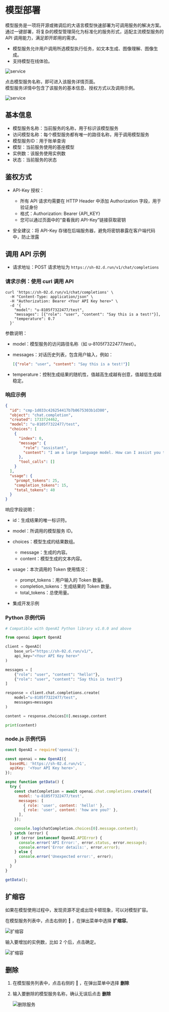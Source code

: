 # 模型部署

模型服务是一项将开源或微调后的大语言模型快速部署为可调用服务的解决方案。
通过一键部署，将复杂的模型管理简化为标准化的服务形式，适配主流模型服务的 API 调用能力，满足即开即用的需求。

- 模型服务允许用户调用所选模型执行任务，如文本生成、图像理解、图像生成。
- 支持模型在线体验。

![service](../images/service01.png)

点击模型服务名称，即可进入该服务详情页面。  
模型服务详情中包含了该服务的基本信息、授权方式以及调用示例。

![service](../images/service02.png)

## 基本信息

- 模型服务名称：当前服务的名称，用于标识该模型服务
- 访问模型名称：每个模型服务都有唯一的路径名称，用于调用模型服务
- 模型服务ID：用于账单查询
- 模型：当前服务使用的基座模型
- 实例数：该服务使用实例数
- 状态：当前服务的状态

## 鉴权方式

- API-Key 授权：

    - 所有 API 请求均需要在 HTTP Header 中添加 Authorization 字段，用于验证身份
    - 格式：Authorization: Bearer {API_KEY}
    - 您可以通过页面中的“查看我的 API-Key”链接获取密钥

- 安全建议：将 API-Key 存储在后端服务器，避免将密钥暴露在客户端代码中，防止泄露

## 调用 API 示例

- 请求地址：POST 请求地址为 `https://sh-02.d.run/v1/chat/completions`

### 请求示例：使用 curl 调用 API

```shell
curl 'https://sh-02.d.run/v1/chat/completions' \
  -H "Content-Type: application/json" \
  -H "Authorization: Bearer <Your API Key here>" \
  -d '{
    "model": "u-8105f7322477/test",
    "messages": [{"role": "user", "content": "Say this is a test!"}],
    "temperature": 0.7
  }'
```

参数说明：

- model：模型服务的访问路径名称（如 u-8105f7322477/test）。
- messages：对话历史列表，包含用户输入，例如：

    ```json
    [{"role": "user", "content": "Say this is a test!"}]
    ```

- temperature：控制生成结果的随机性，值越高生成越有创意，值越低生成越稳定。

### 响应示例

```json
{
  "id": "cmp-1d033c426254417b7b0675303b1d300",
  "object": "chat.completion",
  "created": 1733724462,
  "model": "u-8105f7322477/test",
  "choices": [
    {
      "index": 0,
      "message": {
        "role": "assistant",
        "content": "I am a large language model. How can I assist you today?"
      },
      "tool_calls": []
    }
  ],
  "usage": {
    "prompt_tokens": 25,
    "completion_tokens": 15,
    "total_tokens": 40
  }
}
```

响应字段说明：

- id：生成结果的唯一标识符。
- model：所调用的模型服务 ID。
- choices：模型生成的结果数组。
    - message：生成的内容。
    - content：模型生成的文本内容。
- usage：本次调用的 Token 使用情况：
    - prompt_tokens：用户输入的 Token 数量。
    - completion_tokens：生成结果的 Token 数量。
    - total_tokens：总使用量。

- 集成开发示例

### Python 示例代码

```python
# Compatible with OpenAI Python library v1.0.0 and above

from openai import OpenAI

client = OpenAI(
    base_url="https://sh-02.d.run/v1/",
    api_key="<Your API Key here>"
)

messages = [
    {"role": "user", "content": "hello!"},
    {"role": "user", "content": "Say this is test?"}
]

response = client.chat.completions.create(
    model="u-8105f7322477/test",
    messages=messages
)

content = response.choices[0].message.content

print(content)
```

### node.js 示例代码

```js
const OpenAI = require('openai');

const openai = new OpenAI({
  baseURL: 'https://sh-02.d.run/v1',
  apiKey: '<Your API Key here>',
});

async function getData() {
  try {
    const chatCompletion = await openai.chat.completions.create({
      model: 'u-8105f7322477/test',
      messages: [
        { role: 'user', content: 'hello!' },
        { role: 'user', content: 'how are you?' },
      ],
    });

    console.log(chatCompletion.choices[0].message.content);
  } catch (error) {
    if (error instanceof OpenAI.APIError) {
      console.error('API Error:', error.status, error.message);
      console.error('Error details:', error.error);
    } else {
      console.error('Unexpected error:', error);
    }
  }
}

getData();
```

## 扩缩容

如果在模型使用过程中，发现资源不足或出现卡顿现象，可以对模型扩容。

在模型服务列表中，点击右侧的 **┇** ，在弹出菜单中选择 **扩缩容**。

![扩缩容](../images/service03.png)

输入要增加的实例数，比如 2 个后，点击确定。

![扩缩容](../images/service04.png)

## 删除

1. 在模型服务列表中，点击右侧的 **┇** ，在弹出菜单中选择 **删除**
1. 输入要删除的模型服务名称，确认无误后点击 **删除**

    ![删除服务](../images/service05.png)
